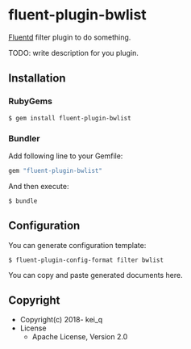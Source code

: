 # fluent-plugin-bwlist

[Fluentd](https://fluentd.org/) filter plugin to do something.

TODO: write description for you plugin.

## Installation

### RubyGems

```
$ gem install fluent-plugin-bwlist
```

### Bundler

Add following line to your Gemfile:

```ruby
gem "fluent-plugin-bwlist"
```

And then execute:

```
$ bundle
```

## Configuration

You can generate configuration template:

```
$ fluent-plugin-config-format filter bwlist
```

You can copy and paste generated documents here.

## Copyright

* Copyright(c) 2018- kei_q
* License
  * Apache License, Version 2.0
